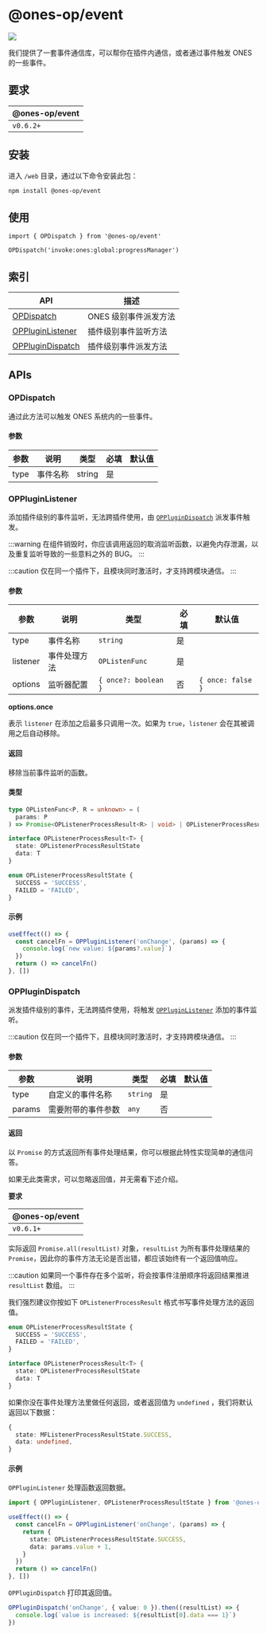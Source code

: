 # @ones-op/event

[![](https://npm.partner.ones.cn/badge/v/@ones-op/event.svg)](https://npm.partner.ones.cn/package/@ones-op/event)

我们提供了一套事件通信库，可以帮你在插件内通信，或者通过事件触发 ONES 的一些事件。

## 要求

| **@ones-op/event** |
| ------------------ |
| `v0.6.2+`          |

## 安装

进入 `/web` 目录，通过以下命令安装此包：

```bash npm2yarn
npm install @ones-op/event
```

## 使用

```tsx
import { OPDispatch } from '@ones-op/event'

OPDispatch('invoke:ones:global:progressManager')
```

## 索引

| API                                   | 描述                  |
| ------------------------------------- | --------------------- |
| [OPDispatch](#opdispatch)             | ONES 级别事件派发方法 |
| [OPPluginListener](#oppluginlistener) | 插件级别事件监听方法  |
| [OPPluginDispatch](#opplugindispatch) | 插件级别事件派发方法  |

## APIs

### OPDispatch

通过此方法可以触发 ONES 系统内的一些事件。

#### 参数

| 参数 | 说明     | 类型   | 必填 | 默认值 |
| ---- | -------- | ------ | ---- | ------ |
| type | 事件名称 | string | 是   |        |

### OPPluginListener

添加插件级别的事件监听，无法跨插件使用，由 [`OPPluginDispatch`](#opplugindispatch) 派发事件触发。

:::warning
在组件销毁时，你应该调用返回的取消监听函数，以避免内存泄漏，以及重复监听导致的一些意料之外的 BUG。
:::

:::caution
仅在同一个插件下，且模块同时激活时，才支持跨模块通信。
:::

#### 参数

| 参数     | 说明         | 类型                 | 必填 | 默认值            |
| -------- | ------------ | -------------------- | ---- | ----------------- |
| type     | 事件名称     | `string`             | 是   |                   |
| listener | 事件处理方法 | `OPListenFunc`       | 是   |                   |
| options  | 监听器配置   | `{ once?: boolean }` | 否   | `{ once: false }` |

**options.once**

表示 `listener` 在添加之后最多只调用一次。如果为 `true`，`listener` 会在其被调用之后自动移除。

#### 返回

移除当前事件监听的函数。

#### 类型

```ts
type OPListenFunc<P, R = unknown> = (
  params: P
) => Promise<OPListenerProcessResult<R> | void> | OPListenerProcessResult<R> | void

interface OPListenerProcessResult<T> {
  state: OPListenerProcessResultState
  data: T
}

enum OPListenerProcessResultState {
  SUCCESS = 'SUCCESS',
  FAILED = 'FAILED',
}
```

#### 示例

```ts
useEffect(() => {
  const cancelFn = OPPluginListener('onChange', (params) => {
    console.log(`new value: ${params?.value}`)
  })
  return () => cancelFn()
}, [])
```

### OPPluginDispatch

派发插件级别的事件，无法跨插件使用，将触发 [`OPPluginListener`](#oppluginlistener) 添加的事件监听。

:::caution
仅在同一个插件下，且模块同时激活时，才支持跨模块通信。
:::

#### 参数

| 参数   | 说明               | 类型     | 必填 | 默认值 |
| ------ | ------------------ | -------- | ---- | ------ |
| type   | 自定义的事件名称   | `string` | 是   |        |
| params | 需要附带的事件参数 | `any`    | 否   |        |

#### 返回

以 `Promise` 的方式返回所有事件处理结果，你可以根据此特性实现简单的通信问答。

如果无此类需求，可以忽略返回值，并无需看下述介绍。

**要求**

| @ones-op/event |
| -------------- |
| `v0.6.1+`      |

实际返回 `Promise.all(resultList)` 对象，`resultList` 为所有事件处理结果的 `Promise`，因此你的事件方法无论是否出错，都应该始终有一个返回值响应。

:::caution
如果同一个事件存在多个监听，将会按事件注册顺序将返回结果推进 `resultList` 数组。
:::

我们强烈建议你按如下 `OPListenerProcessResult` 格式书写事件处理方法的返回值。

```ts
enum OPListenerProcessResultState {
  SUCCESS = 'SUCCESS',
  FAILED = 'FAILED',
}

interface OPListenerProcessResult<T> {
  state: OPListenerProcessResultState
  data: T
}
```

如果你没在事件处理方法里做任何返回，或者返回值为 `undefined` ，我们将默认返回以下数据：

```ts
{
  state: MFListenerProcessResultState.SUCCESS,
  data: undefined,
}
```

#### 示例

`OPPluginListener` 处理函数返回数据。

```ts title="OPPluginListener"
import { OPPluginListener, OPListenerProcessResultState } from '@ones-op/event'

useEffect(() => {
  const cancelFn = OPPluginListener('onChange', (params) => {
    return {
      state: OPListenerProcessResultState.SUCCESS,
      data: params.value + 1,
    }
  })
  return () => cancelFn()
}, [])
```

`OPPluginDispatch` 打印其返回值。

```ts title="OPPluginDispatch"
OPPluginDispatch('onChange', { value: 0 }).then((resultList) => {
  console.log(`value is increased: ${resultList[0].data === 1}`)
})
```
